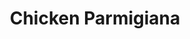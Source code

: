 ---
title: "Chicken Parmigiana"
description: "Breaded chicken breast baked with cheese & served with spaghetti with meat sauce."
price_s: ""
price_l: "15.50"
price_lg: ""
weight: "5"
hidden: true
---